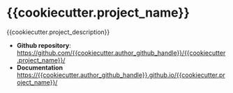 # {{cookiecutter.project_name}}

{{cookiecutter.project_description}}

- **Github repository**: <https://github.com/{{cookiecutter.author_github_handle}}/{{cookiecutter.project_name}}/>
- **Documentation** <https://{{cookiecutter.author_github_handle}}.github.io/{{cookiecutter.project_name}}/>